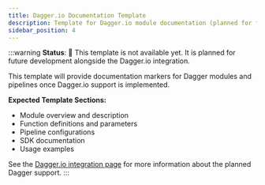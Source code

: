 ```yaml
---
title: Dagger.io Documentation Template
description: Template for Dagger.io module documentation (planned for future development)
sidebar_position: 4
---
```


:::warning
**Status**: 🚧 This template is not available yet. It is planned for future development alongside the Dagger.io integration.

This template will provide documentation markers for Dagger modules and pipelines once Dagger.io support is implemented.

**Expected Template Sections:**

- Module overview and description
- Function definitions and parameters
- Pipeline configurations
- SDK documentation
- Usage examples

See the [Dagger.io integration page](../integrations/dagger.md) for more information about the planned Dagger support.
:::
